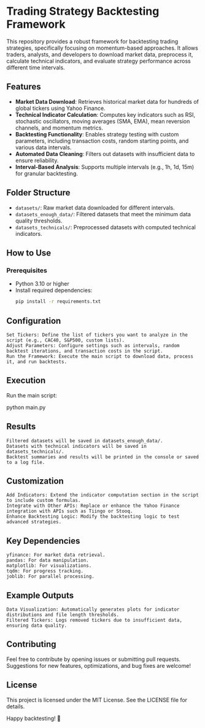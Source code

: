 # Trading Strategy Backtesting Framework

This repository provides a robust framework for backtesting trading strategies, specifically focusing on momentum-based approaches. It allows traders, analysts, and developers to download market data, preprocess it, calculate technical indicators, and evaluate strategy performance across different time intervals.

## Features

- **Market Data Download**: Retrieves historical market data for hundreds of global tickers using Yahoo Finance.
- **Technical Indicator Calculation**: Computes key indicators such as RSI, stochastic oscillators, moving averages (SMA, EMA), mean reversion channels, and momentum metrics.
- **Backtesting Functionality**: Enables strategy testing with custom parameters, including transaction costs, random starting points, and various data intervals.
- **Automated Data Cleaning**: Filters out datasets with insufficient data to ensure reliability.
- **Interval-Based Analysis**: Supports multiple intervals (e.g., 1h, 1d, 15m) for granular backtesting.

## Folder Structure

- `datasets/`: Raw market data downloaded for different intervals.
- `datasets_enough_data/`: Filtered datasets that meet the minimum data quality thresholds.
- `datasets_technicals/`: Preprocessed datasets with computed technical indicators.

## How to Use

### Prerequisites

- Python 3.10 or higher
- Install required dependencies:
  ```bash
  pip install -r requirements.txt

## Configuration

    Set Tickers: Define the list of tickers you want to analyze in the script (e.g., CAC40, S&P500, custom lists).
    Adjust Parameters: Configure settings such as intervals, random backtest iterations, and transaction costs in the script.
    Run the Framework: Execute the main script to download data, process it, and run backtests.

## Execution

Run the main script:

python main.py

## Results

    Filtered datasets will be saved in datasets_enough_data/.
    Datasets with technical indicators will be saved in datasets_technicals/.
    Backtest summaries and results will be printed in the console or saved to a log file.

## Customization

    Add Indicators: Extend the indicator computation section in the script to include custom formulas.
    Integrate with Other APIs: Replace or enhance the Yahoo Finance integration with APIs such as Tiingo or Stooq.
    Enhance Backtesting Logic: Modify the backtesting logic to test advanced strategies.

## Key Dependencies

    yfinance: For market data retrieval.
    pandas: For data manipulation.
    matplotlib: For visualizations.
    tqdm: For progress tracking.
    joblib: For parallel processing.

## Example Outputs

    Data Visualization: Automatically generates plots for indicator distributions and file length thresholds.
    Filtered Tickers: Logs removed tickers due to insufficient data, ensuring data quality.

## Contributing

Feel free to contribute by opening issues or submitting pull requests. Suggestions for new features, optimizations, and bug fixes are welcome!

## License

This project is licensed under the MIT License. See the LICENSE file for details.

Happy backtesting! 🚀
